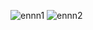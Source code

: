 ![ennn1](https://user-images.githubusercontent.com/71823597/143778874-4ca9c9ff-7cf1-4f83-8d0f-99fa1391f723.gif)
![ennn2](https://user-images.githubusercontent.com/71823597/143778890-79c4d50a-9c79-4d68-9ec4-8d14745db53b.gif)